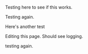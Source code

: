
Testing here to see if this works. 

Testing again. 

Here's another test

Editing this page. Should see logging. 

testing again. 
